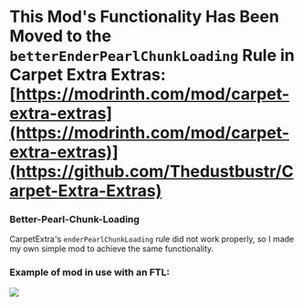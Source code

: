 # This Mod's Functionality Has Been Moved to the `betterEnderPearlChunkLoading` Rule in Carpet Extra Extras: [https://modrinth.com/mod/carpet-extra-extras](https://modrinth.com/mod/carpet-extra-extras)](https://github.com/Thedustbustr/Carpet-Extra-Extras)

### Better-Pearl-Chunk-Loading
CarpetExtra's `enderPearlChunkLoading` rule did not work properly, so I made my own simple mod to achieve the same functionality.

### Example of mod in use with an FTL:
![](https://github.com/Thedustbustr/test/blob/main/github/examples/bpcl-example.gif)
